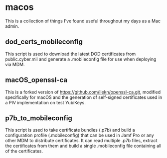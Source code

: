 # macos
This is a collection of things I've found useful throughout my days as a Mac admin.

## dod_certs_mobileconfig
This script is used to download the latest DOD certificates from public.cyber.mil and generate a .mobileconfig file for use when deploying via MDM.
## macOS_openssl-ca
This is a forked version of https://github.com/llekn/openssl-ca.git, modified specifically for macOS and the generation of self-signed certificates used in a PIV implementation on test YubiKeys.

## p7b_to_mobileconfig
This script is used to take certificate bundles (.p7b) and build a configuration profile (.mobileconfig) that can be used in Jamf Pro or any other MDM to distribute certificates. It can read multiple .p7b files, extract the certificates from them and build a single .mobileconfig file containing all of the certificates.